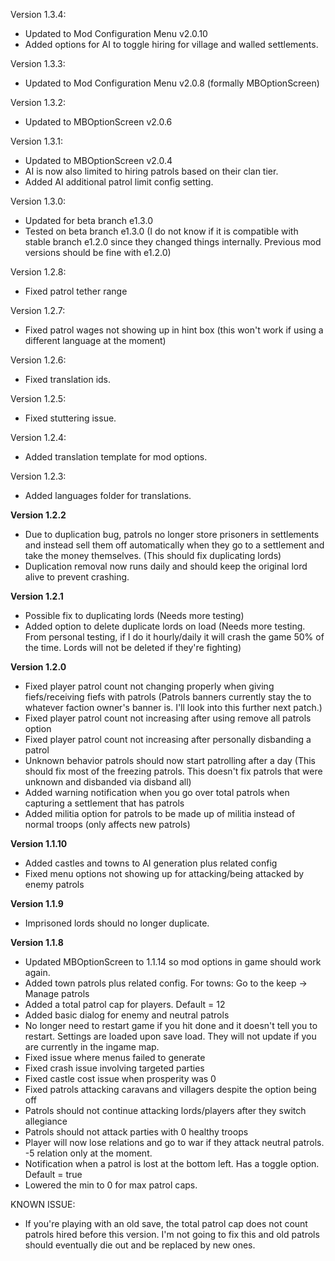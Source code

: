 ﻿Version 1.3.4:
- Updated to Mod Configuration Menu v2.0.10
- Added options for AI to toggle hiring for village and walled settlements.

Version 1.3.3:
- Updated to Mod Configuration Menu v2.0.8 (formally MBOptionScreen)

Version 1.3.2:
- Updated to MBOptionScreen v2.0.6

Version 1.3.1:
- Updated to MBOptionScreen v2.0.4
- AI is now also limited to hiring patrols based on their clan tier.
- Added AI additional patrol limit config setting.

Version 1.3.0:
- Updated for beta branch e1.3.0
- Tested on beta branch e1.3.0 (I do not know if it is compatible with stable branch e1.2.0 since they changed things internally. Previous mod versions should be fine with e1.2.0)

Version 1.2.8:
- Fixed patrol tether range

Version 1.2.7:
- Fixed patrol wages not showing up in hint box (this won't work if using a different language at the moment)

Version 1.2.6:
- Fixed translation ids.

Version 1.2.5:
- Fixed stuttering issue.

Version 1.2.4:
- Added translation template for mod options.

Version 1.2.3:
- Added languages folder for translations.

**Version 1.2.2**																																											
- Due to duplication bug, patrols no longer store prisoners in settlements and instead sell them off automatically when they go to a settlement and take the money themselves. (This should fix duplicating lords)
- Duplication removal now runs daily and should keep the original lord alive to prevent crashing.

**Version 1.2.1**
- Possible fix to duplicating lords (Needs more testing)
- Added option to delete duplicate lords on load (Needs more testing. From personal testing, if I do it hourly/daily it will crash the game 50% of the time. Lords will not be deleted if they're fighting)

**Version 1.2.0**
- Fixed player patrol count not changing properly when giving fiefs/receiving fiefs with patrols (Patrols banners currently stay the to whatever faction owner's banner is. I'll look into this further next patch.)
- Fixed player patrol count not increasing after using remove all patrols option
- Fixed player patrol count not increasing after personally disbanding a patrol
- Unknown behavior patrols should now start patrolling after a day (This should fix most of the freezing patrols. This doesn't fix patrols that were unknown and disbanded via disband all)
- Added warning notification when you go over total patrols when capturing a settlement that has patrols 
- Added militia option for patrols to be made up of militia instead of normal troops (only affects new patrols)

**Version 1.1.10**
- Added castles and towns to AI generation plus related config
- Fixed menu options not showing up for attacking/being attacked by enemy patrols

**Version 1.1.9**
- Imprisoned lords should no longer duplicate.

**Version 1.1.8**
- Updated MBOptionScreen to 1.1.14 so mod options in game should work again.
- Added town patrols plus related config. For towns: Go to the keep -> Manage patrols
- Added a total patrol cap for players. Default = 12
- Added basic dialog for enemy and neutral patrols
- No longer need to restart game if you hit done and it doesn't tell you to restart. Settings are loaded upon save load. They will not update if you are currently in the ingame map.
- Fixed issue where menus failed to generate
- Fixed crash issue involving targeted parties
- Fixed castle cost issue when prosperity was 0
- Fixed patrols attacking caravans and villagers despite the option being off
- Patrols should not continue attacking lords/players after they switch allegiance
- Patrols should not attack parties with 0 healthy troops 
- Player will now lose relations and go to war if they attack neutral patrols. -5 relation only at the moment.
- Notification when a patrol is lost at the bottom left. Has a toggle option. Default = true
- Lowered the min to 0 for max patrol caps.


KNOWN ISSUE:
- If you're playing with an old save, the total patrol cap does not count patrols hired before this version. I'm not going to fix this and old patrols should eventually die out and be replaced by new ones.